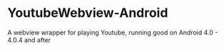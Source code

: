 # YoutubeWebview-Android
A webview wrapper for playing Youtube, running good on Android 4.0 - 4.0.4 and after
